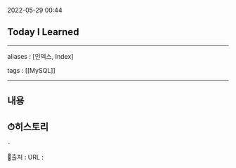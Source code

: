 2022-05-29 00:44
## Today I Learned
---
aliases : [인덱스, Index]

tags : [[MySQL]]

---

## 내용


## ⏱히스토리
	-


📙출처 :
URL :